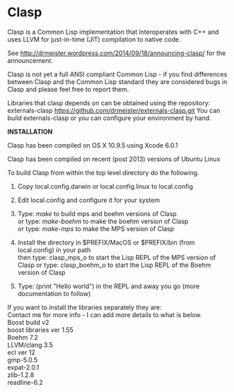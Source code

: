 Clasp
===============
Clasp is a Common Lisp implementation that interoperates with C++ and uses LLVM for just-in-time (JIT) compilation to native code.

See http://drmeister.wordpress.com/2014/09/18/announcing-clasp/ for the announcement.

Clasp is not yet a full ANSI compliant Common Lisp - if you find differences between Clasp and the Common Lisp standard they are considered bugs in Clasp and please feel free to report them.

Libraries that clasp depends on can be obtained using the repository: externals-clasp
https://github.com/drmeister/externals-clasp.git
You can build externals-clasp or you can configure your environment by hand.

**INSTALLATION**

Clasp has been compiled on OS X 10.9.5 using Xcode 6.0.1

Clasp has been compiled on recent (post 2013) versions of Ubuntu Linux

To build Clasp from within the top level directory do the following.

1) Copy local.config.darwin or local.config.linux to local.config

2) Edit local.config and configure it for your system

3) Type: _make_   to build mps and boehm versions of Clasp<br>
or type: _make-boehm_   to make the boehm version of Clasp<br>
or type: _make-mps_     to make the MPS version of Clasp

4) Install the directory in $PREFIX/MacOS or $PREFIX/bin (from local.config) in your path<br>
   then type: clasp_mps_o     to start the Lisp REPL of the MPS version of Clasp
   or type:   clasp_boehm_o   to start the Lisp REPL of the Boehm version of Clasp

5) Type: (print "Hello world")  in the REPL and away you go (more documentation to follow)


If you want to install the libraries separately they are:<br>
Contact me for more info - I can add more details to what is below.<br>
Boost build v2<br>
boost libraries ver 1.55<br>
Boehm 7.2<br>
LLVM/clang 3.5<br>
ecl ver 12<br>
gmp-5.0.5<br>
expat-2.0.1<br>
zlib-1.2.8<br>
readline-6.2<br>
                                                                                                        
